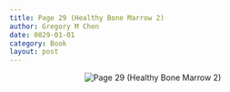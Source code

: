 ```yaml
---
title: Page 29 (Healthy Bone Marrow 2)
author: Gregory M Chen
date: 0029-01-01
category: Book
layout: post
---
```


<p style="text-align:center;"><img src="{{site.baseurl}}/assets/Graphics_v3.2/Page29_Healthy-Bone-Marrow-2.png" alt="Page 29 (Healthy Bone Marrow 2)" style="max-height: calc(100vh - 30px - 100px);"/></p>
